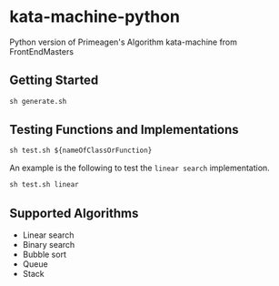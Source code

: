 # kata-machine-python
Python version of Primeagen's Algorithm kata-machine from FrontEndMasters

## Getting Started
```python
sh generate.sh
```

## Testing Functions and Implementations
```python
sh test.sh ${nameOfClassOrFunction}
```
An example is the following to test the `linear search` implementation.
```python
sh test.sh linear
```
## Supported Algorithms
- Linear search
- Binary search
- Bubble sort
- Queue
- Stack
